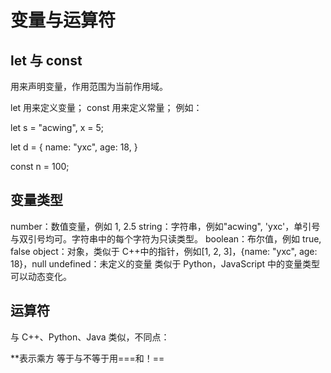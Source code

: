 # 变量与运算符
## let 与 const
用来声明变量，作用范围为当前作用域。

let 用来定义变量；
const 用来定义常量；
例如：

let s = "acwing", x = 5;

let d = {
    name: "yxc",
    age: 18,
}

const n = 100;
## 变量类型
number：数值变量，例如 1, 2.5
string：字符串，例如"acwing", 'yxc'，单引号与双引号均可。字符串中的每个字符为只读类型。
boolean：布尔值，例如 true, false
object：对象，类似于 C++中的指针，例如[1, 2, 3]，{name: "yxc", age: 18}，null
undefined：未定义的变量
类似于 Python，JavaScript 中的变量类型可以动态变化。

## 运算符
与 C++、Python、Java 类似，不同点：

**表示乘方
等于与不等于用===和！==

